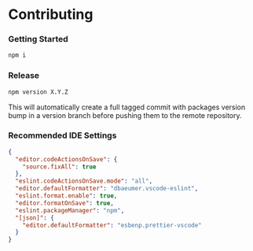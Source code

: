 # Contributing

### Getting Started

```sh
npm i
```

### Release

```sh
npm version X.Y.Z
```

This will automatically create a full tagged commit with packages version bump in a version branch before pushing them
to the remote repository.

### Recommended IDE Settings

```json
{
  "editor.codeActionsOnSave": {
    "source.fixAll": true
  },
  "eslint.codeActionsOnSave.mode": "all",
  "editor.defaultFormatter": "dbaeumer.vscode-eslint",
  "eslint.format.enable": true,
  "editor.formatOnSave": true,
  "eslint.packageManager": "npm",
  "[json]": {
    "editor.defaultFormatter": "esbenp.prettier-vscode"
  }
}
```

